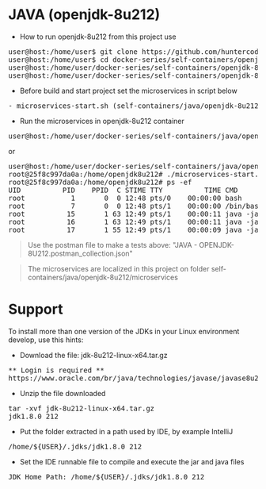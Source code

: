 # JAVA (openjdk-8u212)

- How to run openjdk-8u212 from this project use

<pre>
user@host:/home/user$ git clone https://github.com/huntercodexs/docker-series.git .
user@host:/home/user$ cd docker-series/self-containers/openjdk-8u212
user@host:/home/user/docker-series/self-containers/openjdk-8u212$ docker-compose up --build
user@host:/home/user/docker-series/self-containers/openjdk-8u212$ docker-compose start
</pre>

- Before build and start project set the microservices in script below

<pre>
- microservices-start.sh (self-containers/java/openjdk-8u212/microservices/microservices-start.sh)
</pre>

- Run the microservices in openjdk-8u212 container

<pre>
user@host:/home/user/docker-series/self-containers/java/openjdk-8u212$ docker exec -it openjdk-8u212 ./microservices-start.sh
</pre>

or

<pre>
user@host:/home/user/docker-series/self-containers/java/openjdk-8u212$ docker exec -it openjdk-8u212 /bin/bash
root@25f8c997da0a:/home/openjdk8u212# ./microservices-start.sh
root@25f8c997da0a:/home/openjdk8u212# ps -ef
UID          PID    PPID  C STIME TTY          TIME CMD
root           1       0  0 12:48 pts/0    00:00:00 bash
root           7       0  0 12:48 pts/1    00:00:00 /bin/bash
root          15       1 63 12:49 pts/1    00:00:11 java -jar SIMPLE-API-USERS-22.01.1-SNAPSHOT.jar
root          16       1 63 12:49 pts/1    00:00:11 java -jar SIMPLE-API-SALES-22.01.1-SNAPSHOT.jar
root          17       1 55 12:49 pts/1    00:00:09 java -jar SIMPLE-API-SUPPLIES-22.01.1-SNAPSHOT.jar
</pre>

> Use the postman file to make a tests above: "JAVA - OPENJDK-8U212.postman_collection.json"

> The microservices are localized in this project on folder self-containers/java/openjdk-8u212/microservices


# Support

To install more than one version of the JDKs in your Linux environment develop, use this hints:

- Download the file: jdk-8u212-linux-x64.tar.gz
<pre>
** Login is required **
https://www.oracle.com/br/java/technologies/javase/javase8u211-later-archive-downloads.html
</pre>

- Unzip the file downloaded
<pre>
tar -xvf jdk-8u212-linux-x64.tar.gz
jdk1.8.0_212
</pre>

- Put the folder extracted in a path used by IDE, by example IntelliJ
<pre>
/home/${USER}/.jdks/jdk1.8.0_212
</pre>

- Set the IDE runnable file to compile and execute the jar and java files
<pre>
JDK Home Path: /home/${USER}/.jdks/jdk1.8.0_212
</pre>

